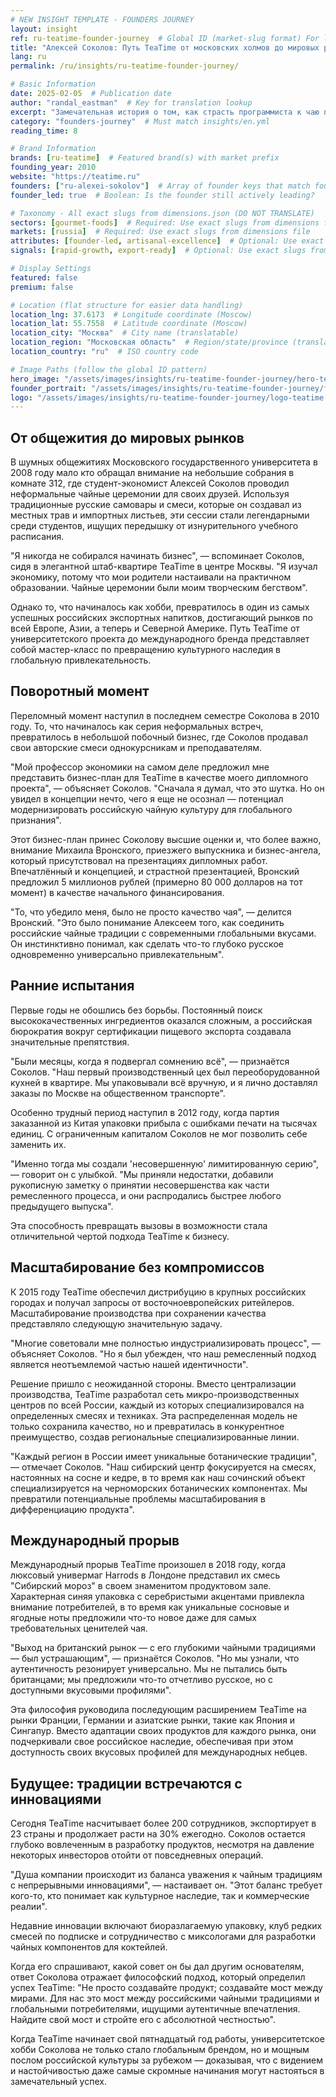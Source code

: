 ```yaml
---
# NEW INSIGHT TEMPLATE - FOUNDERS JOURNEY
layout: insight
ref: ru-teatime-founder-journey  # Global ID (market-slug format) For language switcher
title: "Алексей Соколов: Путь TeaTime от московских холмов до мировых рынков"
lang: ru
permalink: /ru/insights/ru-teatime-founder-journey/

# Basic Information
date: 2025-02-05  # Publication date
author: "randal_eastman"  # Key for translation lookup
excerpt: "Замечательная история о том, как страсть программиста к чаю превратилась в ведущий российский бренд ремесленного чая."
category: "founders-journey"  # Must match insights/en.yml
reading_time: 8

# Brand Information
brands: [ru-teatime]  # Featured brand(s) with market prefix
founding_year: 2010
website: "https://teatime.ru"
founders: ["ru-alexei-sokolov"]  # Array of founder keys that match founder_names.json entries
founder_led: true  # Boolean: Is the founder still actively leading?

# Taxonomy - All exact slugs from dimensions.json (DO NOT TRANSLATE)
sectors: [gourmet-foods]  # Required: Use exact slugs from dimensions file
markets: [russia]  # Required: Use exact slugs from dimensions file
attributes: [founder-led, artisanal-excellence]  # Optional: Use exact slugs from dimensions file
signals: [rapid-growth, export-ready]  # Optional: Use exact slugs from dimensions file

# Display Settings
featured: false
premium: false

# Location (flat structure for easier data handling)
location_lng: 37.6173  # Longitude coordinate (Moscow)
location_lat: 55.7558  # Latitude coordinate (Moscow)
location_city: "Москва"  # City name (translatable)
location_region: "Московская область"  # Region/state/province (translatable, optional)
location_country: "ru"  # ISO country code 

# Image Paths (follow the global ID pattern)
hero_image: "/assets/images/insights/ru-teatime-founder-journey/hero-teatime.jpg"
founder_portrait: "/assets/images/insights/ru-teatime-founder-journey/founder-portrait-alexei-sokolov.jpg"  # Optional
logo: "/assets/images/insights/ru-teatime-founder-journey/logo-teatime.jpg"  # Optional
---
```


## От общежития до мировых рынков

В шумных общежитиях Московского государственного университета в 2008 году мало кто обращал внимание на небольшие собрания в комнате 312, где студент-экономист Алексей Соколов проводил неформальные чайные церемонии для своих друзей. Используя традиционные русские самовары и смеси, которые он создавал из местных трав и импортных листьев, эти сессии стали легендарными среди студентов, ищущих передышку от изнурительного учебного расписания.

"Я никогда не собирался начинать бизнес", — вспоминает Соколов, сидя в элегантной штаб-квартире TeaTime в центре Москвы. "Я изучал экономику, потому что мои родители настаивали на практичном образовании. Чайные церемонии были моим творческим бегством".

Однако то, что начиналось как хобби, превратилось в один из самых успешных российских экспортных напитков, достигающий рынков по всей Европе, Азии, а теперь и Северной Америке. Путь TeaTime от университетского проекта до международного бренда представляет собой мастер-класс по превращению культурного наследия в глобальную привлекательность.

## Поворотный момент

Переломный момент наступил в последнем семестре Соколова в 2010 году. То, что начиналось как серия неформальных встреч, превратилось в небольшой побочный бизнес, где Соколов продавал свои авторские смеси однокурсникам и преподавателям.

"Мой профессор экономики на самом деле предложил мне представить бизнес-план для TeaTime в качестве моего дипломного проекта", — объясняет Соколов. "Сначала я думал, что это шутка. Но он увидел в концепции нечто, чего я еще не осознал — потенциал модернизировать российскую чайную культуру для глобального признания".

Этот бизнес-план принес Соколову высшие оценки и, что более важно, внимание Михаила Вронского, приезжего выпускника и бизнес-ангела, который присутствовал на презентациях дипломных работ. Впечатлённый и концепцией, и страстной презентацией, Вронский предложил 5 миллионов рублей (примерно 80 000 долларов на тот момент) в качестве начального финансирования.

"То, что убедило меня, было не просто качество чая", — делится Вронский. "Это было понимание Алексеем того, как соединить российские чайные традиции с современными глобальными вкусами. Он инстинктивно понимал, как сделать что-то глубоко русское одновременно универсально привлекательным".

## Ранние испытания

Первые годы не обошлись без борьбы. Постоянный поиск высококачественных ингредиентов оказался сложным, а российская бюрократия вокруг сертификации пищевого экспорта создавала значительные препятствия.

"Были месяцы, когда я подвергал сомнению всё", — признаётся Соколов. "Наш первый производственный цех был переоборудованной кухней в квартире. Мы упаковывали всё вручную, и я лично доставлял заказы по Москве на общественном транспорте".

Особенно трудный период наступил в 2012 году, когда партия заказанной из Китая упаковки прибыла с ошибками печати на тысячах единиц. С ограниченным капиталом Соколов не мог позволить себе заменить их.

"Именно тогда мы создали 'несовершенную' лимитированную серию", — говорит он с улыбкой. "Мы приняли недостатки, добавили рукописную заметку о принятии несовершенства как части ремесленного процесса, и они распродались быстрее любого предыдущего выпуска".

Эта способность превращать вызовы в возможности стала отличительной чертой подхода TeaTime к бизнесу.

## Масштабирование без компромиссов

К 2015 году TeaTime обеспечил дистрибуцию в крупных российских городах и получал запросы от восточноевропейских ритейлеров. Масштабирование производства при сохранении качества представляло следующую значительную задачу.

"Многие советовали мне полностью индустриализировать процесс", — объясняет Соколов. "Но я был убежден, что наш ремесленный подход является неотъемлемой частью нашей идентичности".

Решение пришло с неожиданной стороны. Вместо централизации производства, TeaTime разработал сеть микро-производственных центров по всей России, каждый из которых специализировался на определенных смесях и техниках. Эта распределенная модель не только сохранила качество, но и превратилась в конкурентное преимущество, создав региональные специализированные линии.

"Каждый регион в России имеет уникальные ботанические традиции", — отмечает Соколов. "Наш сибирский центр фокусируется на смесях, настоянных на сосне и кедре, в то время как наш сочинский объект специализируется на черноморских ботанических компонентах. Мы превратили потенциальные проблемы масштабирования в дифференциацию продукта".

## Международный прорыв

Международный прорыв TeaTime произошел в 2018 году, когда люксовый универмаг Harrods в Лондоне представил их смесь "Сибирский мороз" в своем знаменитом продуктовом зале. Характерная синяя упаковка с серебристыми акцентами привлекла внимание потребителей, в то время как уникальные сосновые и ягодные ноты предложили что-то новое даже для самых требовательных ценителей чая.

"Выход на британский рынок — с его глубокими чайными традициями — был устрашающим", — признаётся Соколов. "Но мы узнали, что аутентичность резонирует универсально. Мы не пытались быть британцами; мы предложили что-то отчетливо русское, но с доступными вкусовыми профилями".

Эта философия руководила последующим расширением TeaTime на рынки Франции, Германии и азиатские рынки, такие как Япония и Сингапур. Вместо адаптации своих продуктов для каждого рынка, они подчеркивали свое российское наследие, обеспечивая при этом доступность своих вкусовых профилей для международных небцев.

## Будущее: традиции встречаются с инновациями

Сегодня TeaTime насчитывает более 200 сотрудников, экспортирует в 23 страны и продолжает расти на 30% ежегодно. Соколов остается глубоко вовлеченным в разработку продуктов, несмотря на давление некоторых инвесторов отойти от повседневных операций.

"Душа компании происходит из баланса уважения к чайным традициям с непрерывными инновациями", — настаивает он. "Этот баланс требует кого-то, кто понимает как культурное наследие, так и коммерческие реалии".

Недавние инновации включают биоразлагаемую упаковку, клуб редких смесей по подписке и сотрудничество с миксологами для разработки чайных компонентов для коктейлей.

Когда его спрашивают, какой совет он бы дал другим основателям, ответ Соколова отражает философский подход, который определил успех TeaTime: "Не просто создавайте продукт; создавайте мост между мирами. Для нас это мост между российскими чайными традициями и глобальными потребителями, ищущими аутентичные впечатления. Найдите свой мост и стройте его с абсолютной честностью".

Когда TeaTime начинает свой пятнадцатый год работы, университетское хобби Соколова не только стало глобальным брендом, но и мощным послом российской культуры за рубежом — доказывая, что с видением и настойчивостью даже самые скромные начинания могут настояться в замечательный успех.